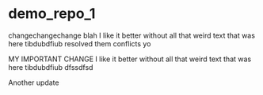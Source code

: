 # demo_repo_1
changechangechange blah
I like it better without all that weird text that was here
tibdubdfiub
resolved them conflicts yo

MY IMPORTANT CHANGE I like it better without all that weird text that was here
tibdubdfiub
dfssdfsd

Another update
